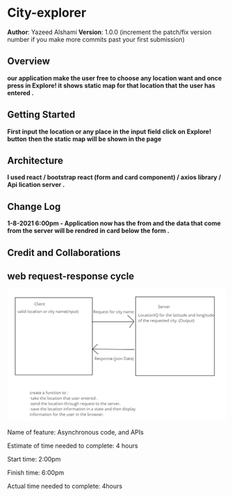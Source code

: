# City-explorer

**Author**: Yazeed Alshami 
**Version**: 1.0.0 (increment the patch/fix version number if you make more commits past your first submission)

## Overview
<!-- Provide a high level overview of what this application is and why you are building it, beyond the fact that it's an assignment for this class. (i.e. What's your problem domain?) -->
**our application make the user free to choose any location want and once press in Explore! it shows**
**static map for that location that the user has entered .**

## Getting Started
<!-- What are the steps that a user must take in order to build this app on their own machine and get it running? -->
**First input the location or any place in the input field**
**click on Explore! button**
**then the static map will be shown in the page**

## Architecture
<!-- Provide a detailed description of the application design. What technologies (languages, libraries, etc) you're using, and any other relevant design information. -->
**I used react / bootstrap react (form and card component) / axios library / Api lication server .**

## Change Log
<!-- Use this area to document the iterative changes made to your application as each feature is successfully implemented. Use time stamps. Here's an example:

01-01-2001 4:59pm - Application now has a fully-functional express server, with a GET route for the location resource. -->

**1-8-2021 6:00pm - Application now has the from and the data that come from the server will be rendred in card below the form .**


## Credit and Collaborations
<!-- Give credit (and a link) to other people or resources that helped you build this application. -->


## web request-response cycle

![Alt Text](src/img/rr.PNG)

Name of feature: Asynchronous code, and APIs

Estimate of time needed to complete: 4 hours

Start time: 2:00pm

Finish time: 6:00pm

Actual time needed to complete: 4hours